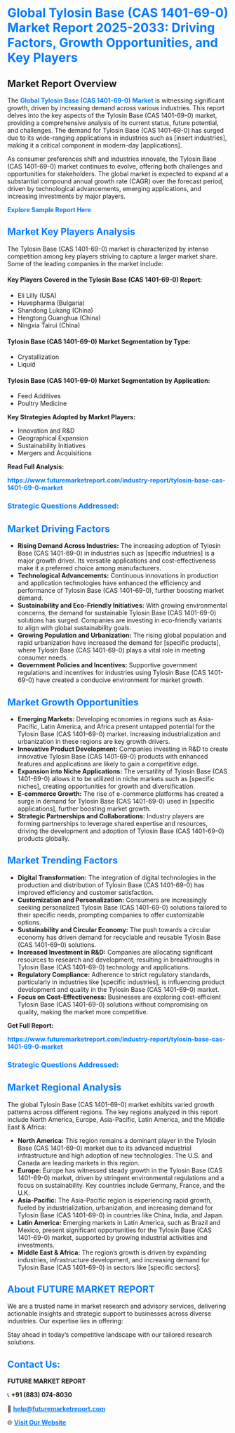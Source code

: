 <h1 style="color: #007BFF;">Global Tylosin Base (CAS 1401-69-0) Market Report 2025-2033: Driving Factors, Growth Opportunities, and Key Players</h1>

<section id="overview">
<h2>Market Report Overview</h2>
<p>The <a href="https://www.futuremarketreport.com/industry-report/tylosin-base-cas-1401-69-0-market" style="color: #007BFF; text-decoration: none;"><strong>Global Tylosin Base (CAS 1401-69-0) Market</strong></a> is witnessing significant growth, driven by increasing demand across various industries. This report delves into the key aspects of the Tylosin Base (CAS 1401-69-0) market, providing a comprehensive analysis of its current status, future potential, and challenges. The demand for Tylosin Base (CAS 1401-69-0) has surged due to its wide-ranging applications in industries such as [insert industries], making it a critical component in modern-day [applications].</p>
<p>As consumer preferences shift and industries innovate, the Tylosin Base (CAS 1401-69-0) market continues to evolve, offering both challenges and opportunities for stakeholders. The global market is expected to expand at a substantial compound annual growth rate (CAGR) over the forecast period, driven by technological advancements, emerging applications, and increasing investments by major players.</p>
</section>

<section id="overview">
<p><a href="https://www.futuremarketreport.com/request-sample/reportId=85179" style="color: #007BFF; text-decoration: none;"><strong>Explore Sample Report Here</strong></a></p>
</section>

<section id="key-players">
<h2 style="color: #007BFF;">Market Key Players Analysis</h2>
<p>The Tylosin Base (CAS 1401-69-0) market is characterized by intense competition among key players striving to capture a larger market share. Some of the leading companies in the market include:</p>
<h4>Key Players Covered in the Tylosin Base (CAS 1401-69-0) Report:</h4>
<ul><li>Eli Lilly (USA)</li><li>Huvepharma (Bulgaria)</li><li>Shandong Lukang (China)</li><li>Hengtong Guanghua (China)</li><li>Ningxia Tairui (China)</li></ul>
<h4>Tylosin Base (CAS 1401-69-0) Market Segmentation by Type:</h4>
<ul><li>Crystallization</li><li>Liquid</li></ul>

<h4>Tylosin Base (CAS 1401-69-0) Market Segmentation by Application:</h4>
<ul><li>Feed Additives</li><li>Poultry Medicine</li></ul>
<p><strong>Key Strategies Adopted by Market Players:</strong></p>
<ul>
<li>Innovation and R&D</li>
<li>Geographical Expansion</li>
<li>Sustainability Initiatives</li>
<li>Mergers and Acquisitions</li>
</ul>
</section>

<section>
<p><strong>Read Full Analysis: </strong></p><a href="https://www.futuremarketreport.com/industry-report/tylosin-base-cas-1401-69-0-market" style="color: #007BFF; text-decoration: none;"><strong>https://www.futuremarketreport.com/industry-report/tylosin-base-cas-1401-69-0-market</strong></a>
<h3 style="color: #007BFF;">Strategic Questions Addressed:</h3>
</section>

<section id="driving-factors">
<h2 style="color: #007BFF;">Market Driving Factors</h2>
<ul>
<li><strong>Rising Demand Across Industries:</strong> The increasing adoption of Tylosin Base (CAS 1401-69-0) in industries such as [specific industries] is a major growth driver. Its versatile applications and cost-effectiveness make it a preferred choice among manufacturers.</li>
<li><strong>Technological Advancements:</strong> Continuous innovations in production and application technologies have enhanced the efficiency and performance of Tylosin Base (CAS 1401-69-0), further boosting market demand.</li>
<li><strong>Sustainability and Eco-Friendly Initiatives:</strong> With growing environmental concerns, the demand for sustainable Tylosin Base (CAS 1401-69-0) solutions has surged. Companies are investing in eco-friendly variants to align with global sustainability goals.</li>
<li><strong>Growing Population and Urbanization:</strong> The rising global population and rapid urbanization have increased the demand for [specific products], where Tylosin Base (CAS 1401-69-0) plays a vital role in meeting consumer needs.</li>
<li><strong>Government Policies and Incentives:</strong> Supportive government regulations and incentives for industries using Tylosin Base (CAS 1401-69-0) have created a conducive environment for market growth.</li>
</ul>
</section>

<section id="growth-opportunities">
<h2 style="color: #007BFF;">Market Growth Opportunities</h2>
<ul>
<li><strong>Emerging Markets:</strong> Developing economies in regions such as Asia-Pacific, Latin America, and Africa present untapped potential for the Tylosin Base (CAS 1401-69-0) market. Increasing industrialization and urbanization in these regions are key growth drivers.</li>
<li><strong>Innovative Product Development:</strong> Companies investing in R&D to create innovative Tylosin Base (CAS 1401-69-0) products with enhanced features and applications are likely to gain a competitive edge.</li>
<li><strong>Expansion into Niche Applications:</strong> The versatility of Tylosin Base (CAS 1401-69-0) allows it to be utilized in niche markets such as [specific niches], creating opportunities for growth and diversification.</li>
<li><strong>E-commerce Growth:</strong> The rise of e-commerce platforms has created a surge in demand for Tylosin Base (CAS 1401-69-0) used in [specific applications], further boosting market growth.</li>
<li><strong>Strategic Partnerships and Collaborations:</strong> Industry players are forming partnerships to leverage shared expertise and resources, driving the development and adoption of Tylosin Base (CAS 1401-69-0) products globally.</li>
</ul>
</section>

<section id="trending-factors">
<h2 style="color: #007BFF;">Market Trending Factors</h2>
<ul>
<li><strong>Digital Transformation:</strong> The integration of digital technologies in the production and distribution of Tylosin Base (CAS 1401-69-0) has improved efficiency and customer satisfaction.</li>
<li><strong>Customization and Personalization:</strong> Consumers are increasingly seeking personalized Tylosin Base (CAS 1401-69-0) solutions tailored to their specific needs, prompting companies to offer customizable options.</li>
<li><strong>Sustainability and Circular Economy:</strong> The push towards a circular economy has driven demand for recyclable and reusable Tylosin Base (CAS 1401-69-0) solutions.</li>
<li><strong>Increased Investment in R&D:</strong> Companies are allocating significant resources to research and development, resulting in breakthroughs in Tylosin Base (CAS 1401-69-0) technology and applications.</li>
<li><strong>Regulatory Compliance:</strong> Adherence to strict regulatory standards, particularly in industries like [specific industries], is influencing product development and quality in the Tylosin Base (CAS 1401-69-0) market.</li>
<li><strong>Focus on Cost-Effectiveness:</strong> Businesses are exploring cost-efficient Tylosin Base (CAS 1401-69-0) solutions without compromising on quality, making the market more competitive.</li>
</ul>
</section>

<section>
<p><strong>Get Full Report: </strong></p><a href="https://www.futuremarketreport.com/industry-report/tylosin-base-cas-1401-69-0-market" style="color: #007BFF; text-decoration: none;"><strong>https://www.futuremarketreport.com/industry-report/tylosin-base-cas-1401-69-0-market</strong></a>
<h3 style="color: #007BFF;">Strategic Questions Addressed:</h3>
</section>


<section id="regional-analysis">
<h2 style="color: #007BFF;">Market Regional Analysis</h2>
<p>The global Tylosin Base (CAS 1401-69-0) market exhibits varied growth patterns across different regions. The key regions analyzed in this report include North America, Europe, Asia-Pacific, Latin America, and the Middle East & Africa:</p>
<ul>
<li><strong>North America:</strong> This region remains a dominant player in the Tylosin Base (CAS 1401-69-0) market due to its advanced industrial infrastructure and high adoption of new technologies. The U.S. and Canada are leading markets in this region.</li>
<li><strong>Europe:</strong> Europe has witnessed steady growth in the Tylosin Base (CAS 1401-69-0) market, driven by stringent environmental regulations and a focus on sustainability. Key countries include Germany, France, and the U.K.</li>
<li><strong>Asia-Pacific:</strong> The Asia-Pacific region is experiencing rapid growth, fueled by industrialization, urbanization, and increasing demand for Tylosin Base (CAS 1401-69-0) in countries like China, India, and Japan.</li>
<li><strong>Latin America:</strong> Emerging markets in Latin America, such as Brazil and Mexico, present significant opportunities for the Tylosin Base (CAS 1401-69-0) market, supported by growing industrial activities and investments.</li>
<li><strong>Middle East & Africa:</strong> The region’s growth is driven by expanding industries, infrastructure development, and increasing demand for Tylosin Base (CAS 1401-69-0) in sectors like [specific sectors].</li>
</ul>
</section>

<footer>
<h2 style="color: #007BFF;">About FUTURE MARKET REPORT</h2>
<p>We are a trusted name in market research and advisory services, delivering actionable insights and strategic support to businesses across diverse industries. Our expertise lies in offering:</p>

<p>Stay ahead in today’s competitive landscape with our tailored research solutions.</p>

<h2 style="color: #007BFF;">Contact Us:</h2>
<p><strong>FUTURE MARKET REPORT</strong></p>
<p>📞 <strong>+91 (883) 074-8030</strong></p>
<p>📧 <strong><a href="mailto:help@futuremarketreport.com" style="color: #007BFF;">help@futuremarketreport.com</a></strong></p>
<p>🌐 <strong><a href="https://www.futuremarketreport.com/" style="color: #007BFF;">Visit Our Website</a></strong></p>
</footer>